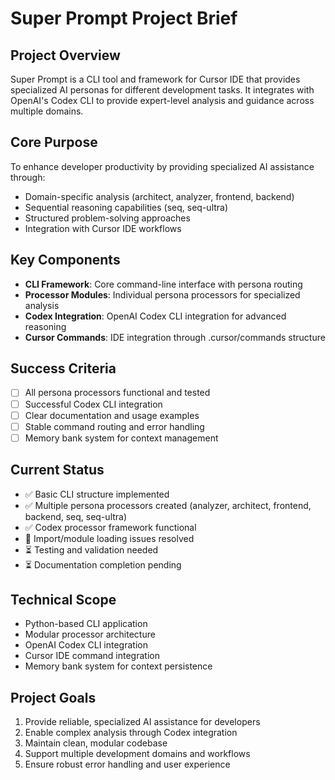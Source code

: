 # Super Prompt Project Brief

## Project Overview

Super Prompt is a CLI tool and framework for Cursor IDE that provides
specialized AI personas for different development tasks. It integrates with
OpenAI's Codex CLI to provide expert-level analysis and guidance across multiple
domains.

## Core Purpose

To enhance developer productivity by providing specialized AI assistance
through:

- Domain-specific analysis (architect, analyzer, frontend, backend)
- Sequential reasoning capabilities (seq, seq-ultra)
- Structured problem-solving approaches
- Integration with Cursor IDE workflows

## Key Components

- **CLI Framework**: Core command-line interface with persona routing
- **Processor Modules**: Individual persona processors for specialized analysis
- **Codex Integration**: OpenAI Codex CLI integration for advanced reasoning
- **Cursor Commands**: IDE integration through .cursor/commands structure

## Success Criteria

- [ ] All persona processors functional and tested
- [ ] Successful Codex CLI integration
- [ ] Clear documentation and usage examples
- [ ] Stable command routing and error handling
- [ ] Memory bank system for context management

## Current Status

- ✅ Basic CLI structure implemented
- ✅ Multiple persona processors created (analyzer, architect, frontend,
  backend, seq, seq-ultra)
- ✅ Codex processor framework functional
- 🔄 Import/module loading issues resolved
- ⏳ Testing and validation needed
- ⏳ Documentation completion pending

## Technical Scope

- Python-based CLI application
- Modular processor architecture
- OpenAI Codex CLI integration
- Cursor IDE command integration
- Memory bank system for context persistence

## Project Goals

1. Provide reliable, specialized AI assistance for developers
2. Enable complex analysis through Codex integration
3. Maintain clean, modular codebase
4. Support multiple development domains and workflows
5. Ensure robust error handling and user experience
